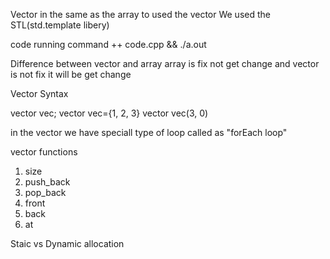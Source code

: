 Vector in the same as the array to used the vector We used the STL(std.template libery)

code running command
++ code.cpp && ./a.out


Difference between vector and array 
array is fix not get change
and vector is not fix it will be get change

Vector Syntax

vector<int> vec;
vector<int> vec={1, 2, 3}
vector<int> vec(3, 0)

in the vector we have speciall type of loop called as "forEach loop"

vector functions

1. size
2. push_back
3. pop_back
4. front
5. back
6. at

Staic vs Dynamic allocation
